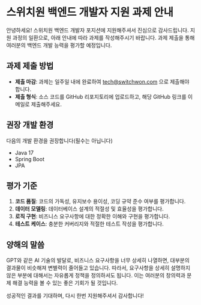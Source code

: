 # 스위치원 백엔드 개발자 지원 과제 안내

안녕하세요! 스위치원 백엔드 개발자 포지션에 지원해주셔서 진심으로 감사드립니다. 지원 과정의 일환으로, 아래 안내에 따라 과제를 작성해주시기 바랍니다. 과제 제출을 통해 여러분의 백엔드 개발 능력을 평가할 예정입니다.

## 과제 제출 방법

- **제출 마감**: 과제는 일주일 내에 완료하여 tech@switchwon.com 으로 제출해야 합니다.
- **제출 형식**: 소스 코드를 GitHub 리포지토리에 업로드하고, 해당 GitHub 링크를 이메일로 제출해주세요.

## 권장 개발 환경

다음의 개발 환경을 권장합니다(필수는 아닙니다)

- Java 17
- Spring Boot
- JPA

## 평가 기준

1. **코드 품질**: 코드의 가독성, 유지보수 용이성, 코딩 규약 준수 여부를 평가합니다.
2. **데이터 모델링**: 데이터베이스 설계의 적절성 및 효율성을 평가합니다.
3. **로직 구현**: 비즈니스 요구사항에 대한 정확한 이해와 구현을 평가합니다.
4. **테스트 케이스**: 충분한 커버리지와 적절한 테스트 작성을 평가합니다.

## 양해의 말씀

GPT와 같은 AI 기술의 발달로, 비즈니스 요구사항을 너무 상세히 나열하면, 대부분의 결과물이 비슷해져 변별력이 줄어들고 있습니다. 따라서, 요구사항을 상세히 설명하지 않은 부분에 대해서는 자유롭게 정책을 정의하셔도 됩니다. 이는 여러분의 창의력과 문제 해결 능력을 볼 수 있는 좋은 기회가 될 것입니다.

성공적인 결과를 기대하며, 다시 한번 지원해주셔서 감사합니다!
